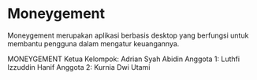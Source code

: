 # Moneygement
Moneygement merupakan aplikasi berbasis desktop yang berfungsi untuk membantu pengguna dalam mengatur keuangannya.

MONEYGEMENT
Ketua Kelompok: Adrian Syah Abidin
Anggota 1: Luthfi Izzuddin Hanif
Anggota 2: Kurnia Dwi Utami
